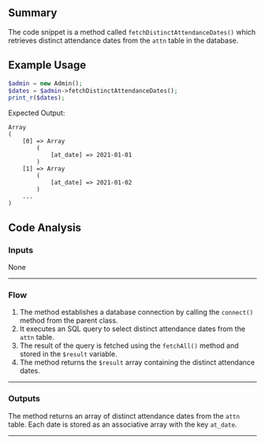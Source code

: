 ## Summary
The code snippet is a method called `fetchDistinctAttendanceDates()` which retrieves distinct attendance dates from the `attn` table in the database.

## Example Usage
```php
$admin = new Admin();
$dates = $admin->fetchDistinctAttendanceDates();
print_r($dates);
```
Expected Output:
```
Array
(
    [0] => Array
        (
            [at_date] => 2021-01-01
        )
    [1] => Array
        (
            [at_date] => 2021-01-02
        )
    ...
)
```

## Code Analysis
### Inputs
None
___
### Flow
1. The method establishes a database connection by calling the `connect()` method from the parent class.
2. It executes an SQL query to select distinct attendance dates from the `attn` table.
3. The result of the query is fetched using the `fetchAll()` method and stored in the `$result` variable.
4. The method returns the `$result` array containing the distinct attendance dates.
___
### Outputs
The method returns an array of distinct attendance dates from the `attn` table. Each date is stored as an associative array with the key `at_date`.
___
